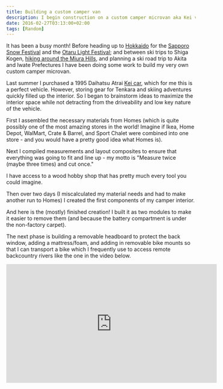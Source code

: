 ```yaml
---
title: Building a custom camper van
description: I begin construction on a custom camper microvan aka Kei van for Tenkara adventures in Japan...
date: 2016-02-27T03:13:00+02:00
tags: [Random]
---
```

<div class="text-lg mt-2">
<p class="mb-2">It has been a busy month! Before heading up to <a href="https://www.fallfishtenkara.com/rivers-of-hokkaido/" target="_blank" rel="noopener noreferrer">Hokkaido</a> for the <a href="https://www.fallfishtenkara.com/sapporo-snow-festival/" target="_blank" rel="noopener noreferrer">Sapporo Snow Festival</a> and the <a href="https://www.fallfishtenkara.com/otaru-light-festival/" target="_blank" rel="noopener noreferrer">Otaru Light Festival</a>; and between ski trips to Shiga Kogen, <a href="https://www.facebook.com/media/set/?set=a.455240918013301.1073741831.355562167981177&amp;type=1&amp;l=c000eccd9f" target="_blank" rel="noopener noreferrer">hiking around the Miura Hills</a>, and planning a ski road trip to Akita and Iwate Prefectures I have been doing some work to build my very own custom camper microvan.</p>

<p class="mt-2 mb-2">Last summer I purchased a 1995 Daihatsu Atrai <a href="https://www.fallfishtenkara.com/japanese-kei-cars/" target="_blank" rel="noopener noreferrer">Kei car</a>, which for me this is a perfect vehicle. However, storing gear for Tenkara and skiing adventures quickly filled up the interior. So I began to brainstorm ideas to maximize the interior space while not detracting from the driveability and low key nature of the vehicle.</p>

<p class="mt-2 mb-2">First I assembled the necessary materials from Homes (which is quite possibly one of the most amazing stores in the world! Imagine if Ikea, Home Depot, WalMart, Crate &amp; Barrel, and Sport Chalet were combined into one store - and you would have a pretty good idea what Homes is).</p>

<p class="mt-2 mb-2">Next I compiled measurements and layout composites to ensure that everything was going to fit and line up - my motto is "Measure twice (maybe three times) and cut once."</p>

<p class="mt-2 mb-2">I have access to a wood hobby shop that has pretty much every tool you could imagine.</p>

<p class="mt-2 mb-2">Then over two days (I miscalculated my material needs and had to make another run to Homes) I created the first components of my camper interior.</p>

<p class="mt-2 mb-2">And here is the (mostly) finished creation! I built it as two modules to make it easier to remove them (and because the battery compartment is under the non-factory carpet).</p>

<p class="mt-2 mb-2">The next phase is building a removable headboard to protect the back window, adding a mattress/foam, and adding in removable bike mounts so that I can transport a bike which I frequently use to access remote backcountry rivers like the one in the video below.</p>
<iframe src="https://www.youtube.com/embed/IRsniM9fUyg" width="560" height="315" frameborder="0" allowfullscreen="allowfullscreen"></iframe></p>

<img class="w-8/12 rounded-lg shadow-lg mx-auto" src="" alt="" />
</div>
